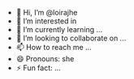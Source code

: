- 👋 Hi, I’m @loirajhe
- 👀 I’m interested in    
- 🌱 I’m currently learning ...
- 💞️ I’m looking to collaborate on ...
- 📫 How to reach me ...
- 😄 Pronouns: she
- ⚡ Fun fact: ...

<!---
loirajhe/loirajhe is a ✨ special ✨ repository because its `README.md` (this file) appears on your GitHub profile.
You can click the Preview link to take a look at your changes.
--->
